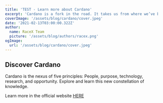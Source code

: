 ```yaml
---
title: 'TEST - Learn more about Cardano'
excerpt: 'Cardano is a fork in the road. It takes us from where we’ve been to where we’re destined to go: a global society that is secure, transparent, and fair, and which serves the many as well as the few.'
coverImage: '/assets/blog/cardano/cover.jpeg'
date: '2021-02-13T03:00:00.322Z'
author:
  name: RaceX Team
  picture: '/assets/blog/authors/racex.png'
ogImage:
  url: '/assets/blog/cardano/cover.jpeg'
---
```


## Discover Cardano

Cardano is the nexus of five principles: People, purpose, technology, research, and opportunity. Explore and learn this new constellation of knowledge.

Learn more in the official website [HERE](https://cardano.org/discover-cardano/)